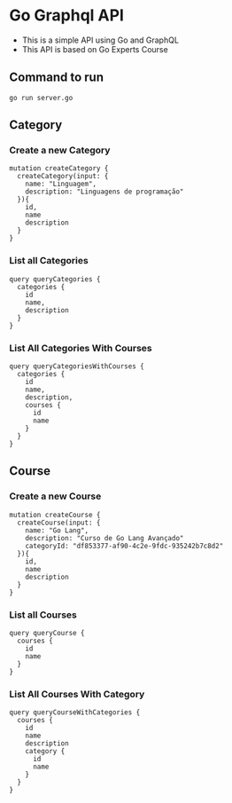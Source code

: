 # Go Graphql API
 - This is a simple API using Go and GraphQL
 - This API is based on Go Experts Course
## Command to run
```
go run server.go
```
## Category
### Create a new Category
```
mutation createCategory {
  createCategory(input: {
    name: "Linguagem",
    description: "Linguagens de programação"
  }){
    id,
    name
    description
  }
}
```

### List all Categories
```
query queryCategories {
  categories {
    id
    name,
    description
  }
}
```

### List All Categories With Courses
```
query queryCategoriesWithCourses {
  categories {
    id
    name,
    description,
    courses {
      id
      name
    }
  }
}
```
## Course
### Create a new Course
```
mutation createCourse {
  createCourse(input: {
    name: "Go Lang",
    description: "Curso de Go Lang Avançado"
    categoryId: "df853377-af90-4c2e-9fdc-935242b7c8d2"
  }){
    id,
    name
    description
  }
}
```
### List all Courses
```
query queryCourse {
  courses {
    id
    name
  }
}
```

### List All Courses With Category
```
query queryCourseWithCategories {
  courses {
    id
    name
    description
    category {
      id
      name
    }
  }
}
```
